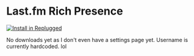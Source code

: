 # Last.fm Rich Presence

[![Install in Replugged][badge]][install]

No downloads yet as I don't even have a settings page yet. Username is currently hardcoded. lol

[install]: https://replugged.dev/install?identifier=RuiNtD/lastfm-rp-replugged&source=github
[badge]: https://img.shields.io/badge/-Install%20in%20Replugged-blue?style=for-the-badge&logo=none
